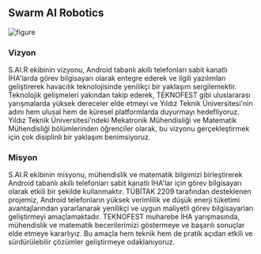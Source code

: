## Swarm AI Robotics
![figure](http://www.itsqv.com/QVM/images/thumb/d/df/MT4M1.JPG/700px-MT4M1.JPG)

### Vizyon
S.AI.R ekibinin vizyonu, Android tabanlı akıllı telefonları sabit kanatlı İHA'larda görev bilgisayarı olarak entegre ederek ve ilgili yazılımları geliştirerek havacılık teknolojisinde yenilikçi bir yaklaşım sergilemektir. Teknolojik gelişmeleri yakından takip ederek, TEKNOFEST gibi uluslararası yarışmalarda yüksek dereceler elde etmeyi ve Yıldız Teknik Üniversitesi'nin adını hem ulusal hem de küresel platformlarda duyurmayı hedefliyoruz. Yıldız Teknik Üniversitesi'ndeki Mekatronik Mühendisliği ve Matematik Mühendisliği bölümlerinden öğrenciler olarak, bu vizyonu gerçekleştirmek için çok disiplinli bir yaklaşım benimsiyoruz.

### Misyon
S.AI.R ekibinin misyonu, mühendislik ve matematik bilgimizi birleştirerek Android tabanlı akıllı telefonları sabit kanatlı İHA'lar için görev bilgisayarı olarak etkili bir şekilde kullanmaktır. TÜBİTAK 2209 tarafından desteklenen projemiz, Android telefonların yüksek verimlilik ve düşük enerji tüketimi avantajlarından yararlanarak yenilikçi ve uygun maliyetli görev bilgisayarları geliştirmeyi amaçlamaktadır. TEKNOFEST muharebe İHA yarışmasında, mühendislik ve matematik becerilerimizi göstermeye ve başarılı sonuçlar elde etmeye kararlıyız. Bu amaçla hem teknik hem de pratik açıdan etkili ve sürdürülebilir çözümler geliştirmeye odaklanıyoruz.

